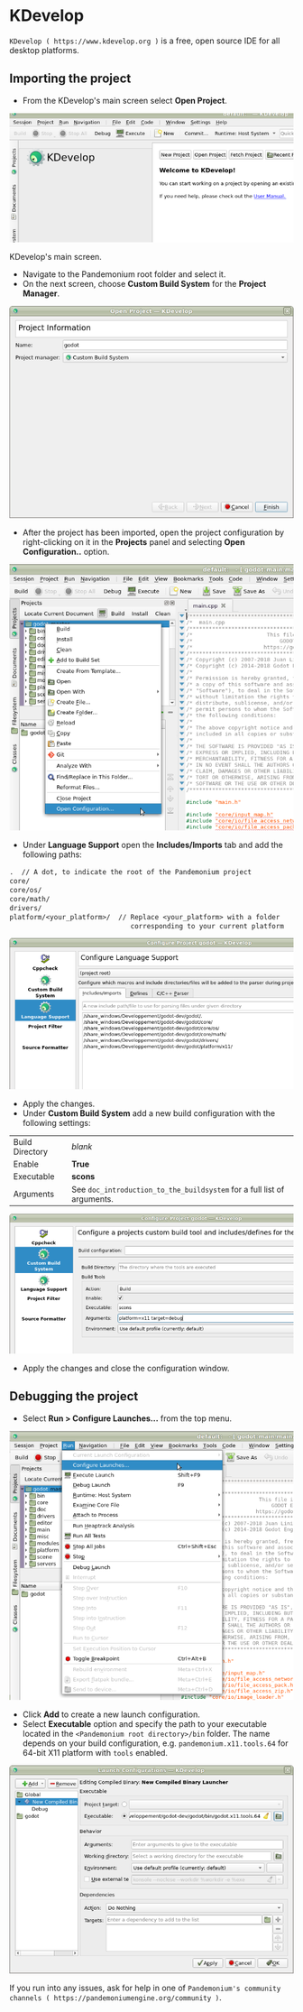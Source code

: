 

# KDevelop

`KDevelop ( https://www.kdevelop.org )` is a free, open source IDE for all desktop platforms.

## Importing the project

- From the KDevelop's main screen select **Open Project**.

![](img/kdevelop_newproject.png)

KDevelop's main screen.

- Navigate to the Pandemonium root folder and select it.
- On the next screen, choose **Custom Build System** for the **Project Manager**.

![](img/kdevelop_custombuild.png)

- After the project has been imported, open the project configuration by right-clicking 
  on it in the **Projects** panel and selecting **Open Configuration..** option.

![](img/kdevelop_openconfig.png)

- Under **Language Support** open the **Includes/Imports** tab and add the following paths:

```
.  // A dot, to indicate the root of the Pandemonium project
core/
core/os/
core/math/
drivers/
platform/<your_platform>/  // Replace <your_platform> with a folder 
                              corresponding to your current platform
```

![](img/kdevelop_addincludes.png)

- Apply the changes.
- Under **Custom Build System** add a new build configuration with the following settings:

|                 |                                                                              |
|-----------------|------------------------------------------------------------------------------|
| Build Directory | *blank*                                                                      |
| Enable          | **True**                                                                     |
| Executable      | **scons**                                                                    |
| Arguments       | See `doc_introduction_to_the_buildsystem` for a full list of arguments. |


![](img/kdevelop_buildconfig.png)

- Apply the changes and close the configuration window.

## Debugging the project

- Select **Run > Configure Launches...** from the top menu.

![](img/kdevelop_configlaunches.png)

- Click **Add** to create a new launch configuration.
- Select **Executable** option and specify the path to your executable located in 
  the `<Pandemonium root directory>/bin` folder. The name depends on your build configuration,
  e.g. `pandemonium.x11.tools.64` for 64-bit X11 platform with `tools` enabled.

![](img/kdevelop_configlaunches2.png)

If you run into any issues, ask for help in one of
`Pandemonium's community channels ( https://pandemoniumengine.org/community )`.
